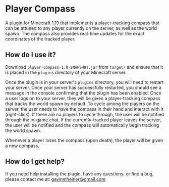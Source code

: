 # Player Compass

A plugin for Minecraft 1.19 that implements a player-tracking compass that can be attuned to any player currently on the server, as well as the world spawn. The compass also provides real-time updates for the exact coordinates of the tracked player. 

## How do I use it?

Download `player-compass-1.0-SNAPSHOT.jar` from `target/` and ensure that it is placed in the `plugins` directory of your Minecraft server.

Once the plugin is in your server's `plugins` directory, you will need to restart your server. Once your server has successfully restarted, you should see a message in the console confirming that the plugin has been enabled. Once a user logs on to your server, they will be given a player-tracking compass that tracks the world spawn by default. To cycle among the players on the server, the user needs to have the compass in their hand and interact with it (right-click). If there are no players to cycle through, the user will be notified through the in-game chat. If the currently-tracked player leaves the server, the user will be notified and the compass will automatically begin tracking the world spawn.

Whenever a player loses the compass (upon death), the player will be given a new compass.

## How do I get help?

If you need help installing the plugin, have any questions, or find a bug, please contact me at: gavinmheiner@gmail.com.
